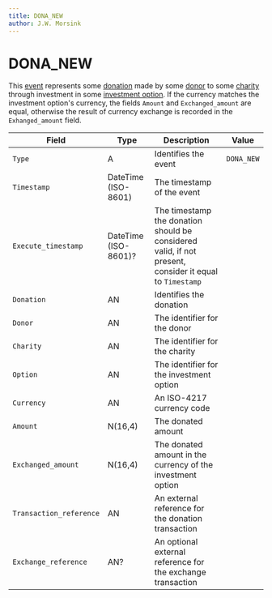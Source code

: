 ```yaml
---
title: DONA_NEW
author: J.W. Morsink
---
```


# DONA_NEW

This [event](../event) represents some [donation](../donation) made by some [donor](../donor) to some [charity](../charity) through investment in some [investment option](../option).
If the currency matches the investment option's currency, the fields `Amount` and `Exchanged_amount` are equal, otherwise the result of currency exchange is recorded in the `Exhanged_amount` field.

| Field                   | Type                 | Description                                                                                             | Value      |
| ----------------------- | -------------------- | ------------------------------------------------------------------------------------------------------- | ---------- |
| `Type`                  | A                    | Identifies the event                                                                                    | `DONA_NEW` |
| `Timestamp`             | DateTime (ISO-8601)  | The timestamp of the event                                                                              |            |
| `Execute_timestamp`     | DateTime (ISO-8601)? | The timestamp the donation should be considered valid, if not present, consider it equal to `Timestamp` |            |
| `Donation`              | AN                   | Identifies the donation                                                                                 |            |
| `Donor`                 | AN                   | The identifier for the donor                                                                            |            |
| `Charity`               | AN                   | The identifier for the charity                                                                          |            |
| `Option`                | AN                   | The identifier for the investment option                                                                |            |
| `Currency`              | AN                   | An ISO-4217 currency code                                                                               |            |
| `Amount`                | N(16,4)              | The donated amount                                                                                      |            |
| `Exchanged_amount`      | N(16,4)              | The donated amount in the currency of the investment option                                             |            |
| `Transaction_reference` | AN                   | An external reference for the donation transaction                                                      |            |
| `Exchange_reference`    | AN?                  | An optional external reference for the exchange transaction                                             |            |

